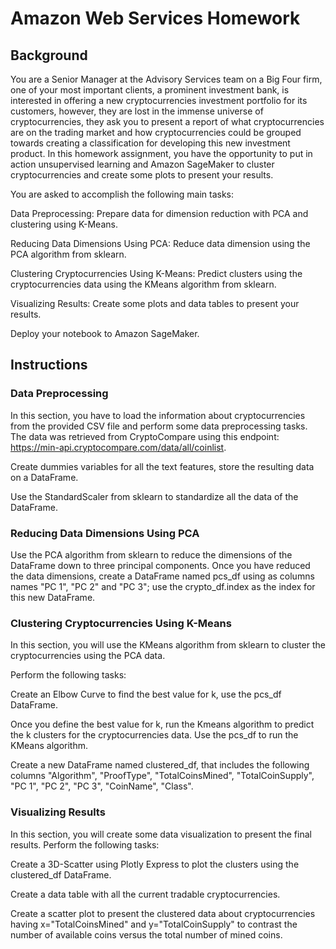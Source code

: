 # Amazon Web Services Homework

## Background

You are a Senior Manager at the Advisory Services team on a Big Four firm, one of your most important clients, a prominent investment bank, is interested in offering a new cryptocurrencies investment portfolio for its customers, however, they are lost in the immense universe of cryptocurrencies, they ask you to present a report of what cryptocurrencies are on the trading market and how cryptocurrencies could be grouped towards creating a classification for developing this new investment product.
In this homework assignment, you have the opportunity to put in action unsupervised learning and Amazon SageMaker to cluster cryptocurrencies and create some plots to present your results.

You are asked to accomplish the following main tasks:


Data Preprocessing: Prepare data for dimension reduction with PCA and clustering using K-Means.


Reducing Data Dimensions Using PCA: Reduce data dimension using the PCA algorithm from sklearn.


Clustering Cryptocurrencies Using K-Means: Predict clusters using the cryptocurrencies data using the KMeans algorithm from sklearn.


Visualizing Results: Create some plots and data tables to present your results.


Deploy your notebook to Amazon SageMaker.

## Instructions

### Data Preprocessing

In this section, you have to load the information about cryptocurrencies from the provided CSV file and perform some data preprocessing tasks. The data was retrieved from  CryptoCompare using this endpoint: https://min-api.cryptocompare.com/data/all/coinlist.


Create dummies variables for all the text features, store the resulting data on a DataFrame.


Use the StandardScaler from sklearn to standardize all the data of the DataFrame.


### Reducing Data Dimensions Using PCA

Use the PCA algorithm from sklearn to reduce the dimensions of the DataFrame down to three principal components.
Once you have reduced the data dimensions, create a DataFrame named pcs_df using as columns names "PC 1", "PC 2" and "PC 3";  use the crypto_df.index as the index for this new DataFrame.

### Clustering Cryptocurrencies Using K-Means

In this section, you will use the KMeans algorithm from sklearn to cluster the cryptocurrencies using the PCA data.

Perform the following tasks:


Create an Elbow Curve to find the best value for k, use the pcs_df DataFrame.


Once you define the best value for k, run the Kmeans algorithm to predict the k clusters for the cryptocurrencies data. Use the pcs_df to run the KMeans algorithm.


Create a new DataFrame named clustered_df, that includes the following columns "Algorithm", "ProofType", "TotalCoinsMined", "TotalCoinSupply", "PC 1", "PC 2", "PC 3", "CoinName", "Class".

### Visualizing Results

In this section, you will create some data visualization to present the final results. Perform the following tasks:


Create a 3D-Scatter using Plotly Express to plot the clusters using the clustered_df DataFrame. 


Create a data table with all the current tradable cryptocurrencies. 


Create a scatter plot to present the clustered data about cryptocurrencies having x="TotalCoinsMined" and y="TotalCoinSupply" to contrast the number of available coins versus the total number of mined coins.
